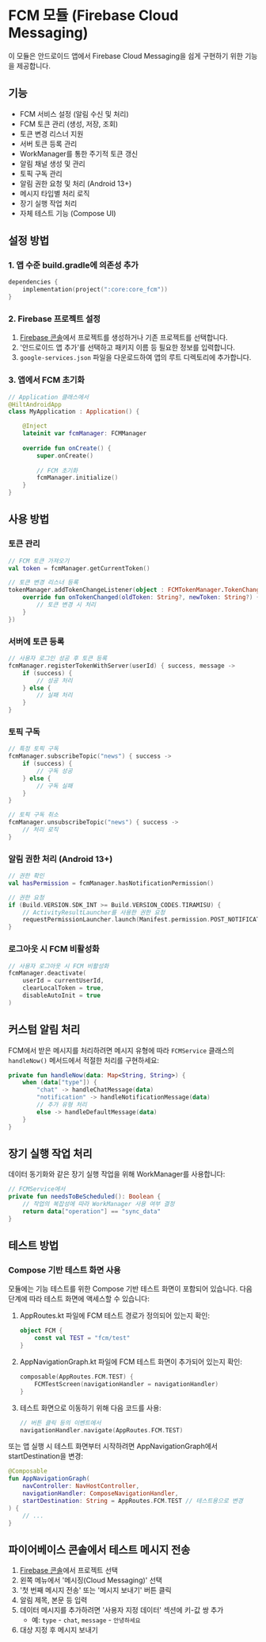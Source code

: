 # FCM 모듈 (Firebase Cloud Messaging)

이 모듈은 안드로이드 앱에서 Firebase Cloud Messaging을 쉽게 구현하기 위한 기능을 제공합니다.

## 기능

- FCM 서비스 설정 (알림 수신 및 처리)
- FCM 토큰 관리 (생성, 저장, 조회)
- 토큰 변경 리스너 지원
- 서버 토큰 등록 관리
- WorkManager를 통한 주기적 토큰 갱신
- 알림 채널 생성 및 관리
- 토픽 구독 관리
- 알림 권한 요청 및 처리 (Android 13+)
- 메시지 타입별 처리 로직
- 장기 실행 작업 처리
- 자체 테스트 기능 (Compose UI)

## 설정 방법

### 1. 앱 수준 build.gradle에 의존성 추가

```kotlin
dependencies {
    implementation(project(":core:core_fcm"))
}
```

### 2. Firebase 프로젝트 설정

1. [Firebase 콘솔](https://console.firebase.google.com/)에서 프로젝트를 생성하거나 기존 프로젝트를 선택합니다.
2. '안드로이드 앱 추가'를 선택하고 패키지 이름 등 필요한 정보를 입력합니다.
3. `google-services.json` 파일을 다운로드하여 앱의 루트 디렉토리에 추가합니다.

### 3. 앱에서 FCM 초기화

```kotlin
// Application 클래스에서
@HiltAndroidApp
class MyApplication : Application() {

    @Inject
    lateinit var fcmManager: FCMManager
    
    override fun onCreate() {
        super.onCreate()
        
        // FCM 초기화
        fcmManager.initialize()
    }
}
```

## 사용 방법

### 토큰 관리

```kotlin
// FCM 토큰 가져오기
val token = fcmManager.getCurrentToken()

// 토큰 변경 리스너 등록
tokenManager.addTokenChangeListener(object : FCMTokenManager.TokenChangeListener {
    override fun onTokenChanged(oldToken: String?, newToken: String?) {
        // 토큰 변경 시 처리
    }
})
```

### 서버에 토큰 등록

```kotlin
// 사용자 로그인 성공 후 토큰 등록
fcmManager.registerTokenWithServer(userId) { success, message ->
    if (success) {
        // 성공 처리
    } else {
        // 실패 처리
    }
}
```

### 토픽 구독

```kotlin
// 특정 토픽 구독
fcmManager.subscribeTopic("news") { success ->
    if (success) {
        // 구독 성공
    } else {
        // 구독 실패
    }
}

// 토픽 구독 취소
fcmManager.unsubscribeTopic("news") { success ->
    // 처리 로직
}
```

### 알림 권한 처리 (Android 13+)

```kotlin
// 권한 확인
val hasPermission = fcmManager.hasNotificationPermission()

// 권한 요청
if (Build.VERSION.SDK_INT >= Build.VERSION_CODES.TIRAMISU) {
    // ActivityResultLauncher를 사용한 권한 요청
    requestPermissionLauncher.launch(Manifest.permission.POST_NOTIFICATIONS)
}
```

### 로그아웃 시 FCM 비활성화

```kotlin
// 사용자 로그아웃 시 FCM 비활성화
fcmManager.deactivate(
    userId = currentUserId,
    clearLocalToken = true,
    disableAutoInit = true
)
```

## 커스텀 알림 처리

FCM에서 받은 메시지를 처리하려면 메시지 유형에 따라 `FCMService` 클래스의 `handleNow()` 메서드에서 적절한 처리를 구현하세요:

```kotlin
private fun handleNow(data: Map<String, String>) {
    when (data["type"]) {
        "chat" -> handleChatMessage(data)
        "notification" -> handleNotificationMessage(data)
        // 추가 유형 처리
        else -> handleDefaultMessage(data)
    }
}
```

## 장기 실행 작업 처리

데이터 동기화와 같은 장기 실행 작업을 위해 WorkManager를 사용합니다:

```kotlin
// FCMService에서
private fun needsToBeScheduled(): Boolean {
    // 작업의 복잡성에 따라 WorkManager 사용 여부 결정
    return data["operation"] == "sync_data"
}
```

## 테스트 방법

### Compose 기반 테스트 화면 사용

모듈에는 기능 테스트를 위한 Compose 기반 테스트 화면이 포함되어 있습니다. 다음 단계에 따라 테스트 화면에 액세스할 수 있습니다:

1. AppRoutes.kt 파일에 FCM 테스트 경로가 정의되어 있는지 확인:
   ```kotlin
   object FCM {
       const val TEST = "fcm/test"
   }
   ```

2. AppNavigationGraph.kt 파일에 FCM 테스트 화면이 추가되어 있는지 확인:
   ```kotlin
   composable(AppRoutes.FCM.TEST) {
       FCMTestScreen(navigationHandler = navigationHandler)
   }
   ```

3. 테스트 화면으로 이동하기 위해 다음 코드를 사용:
   ```kotlin
   // 버튼 클릭 등의 이벤트에서
   navigationHandler.navigate(AppRoutes.FCM.TEST)
   ```

또는 앱 실행 시 테스트 화면부터 시작하려면 AppNavigationGraph에서 startDestination을 변경:

```kotlin
@Composable
fun AppNavigationGraph(
    navController: NavHostController,
    navigationHandler: ComposeNavigationHandler,
    startDestination: String = AppRoutes.FCM.TEST // 테스트용으로 변경
) {
    // ...
}
```

## 파이어베이스 콘솔에서 테스트 메시지 전송

1. [Firebase 콘솔](https://console.firebase.google.com/)에서 프로젝트 선택
2. 왼쪽 메뉴에서 '메시징(Cloud Messaging)' 선택
3. '첫 번째 메시지 전송' 또는 '메시지 보내기' 버튼 클릭
4. 알림 제목, 본문 등 입력
5. 데이터 메시지를 추가하려면 '사용자 지정 데이터' 섹션에 키-값 쌍 추가
   - 예: `type` - `chat`, `message` - `안녕하세요`
6. 대상 지정 후 메시지 보내기 